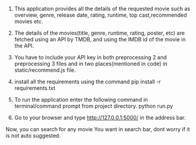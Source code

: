 1) This application provides all the details of the requested movie such as overview, genre, release date, rating, runtime, top cast,recommended movies etc.

2) The details of the movies(title, genre, runtime, rating, poster, etc) are fetched using an API by TMDB, and using the IMDB id of the movie in the API.

3) You have to include your API key in both preprocessing 2 and preprocessing 3 files and in two places(mentioned in code) in static/recommend.js file. 

4) install all the requirements using the command
   pip install -r requirements.txt

5) To run the application enter the following command in terminal/command prompt from project directory.
   python run.py

6) Go to your browser and type
   http://127.0.0.1:5000/ in the address bar.

Now, you can search for any movie You want in search bar, dont worry if it is not auto suggested.
